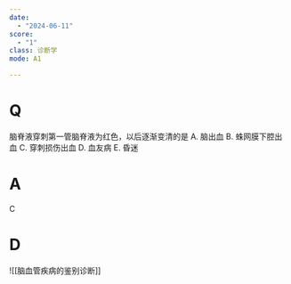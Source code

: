 ```yaml
---
date:
  - "2024-06-11"
score:
  - "1"
class: 诊断学
mode: A1

---
```



# Q
脑脊液穿刺第一管脑脊液为红色，以后逐渐变清的是
A. 脑出血 
B. 蛛网膜下腔出血 
C. 穿刺损伤出血
D. 血友病 
E. 昏迷

# A

C


# D
![[脑血管疾病的鉴别诊断]]